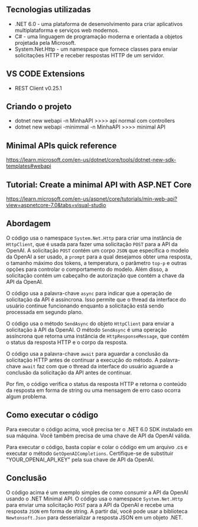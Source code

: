 ## Tecnologias utilizadas
- .NET 6.0 - uma plataforma de desenvolvimento para criar aplicativos multiplataforma e serviços web modernos.
- C# - uma linguagem de programação moderna e orientada a objetos projetada pela Microsoft.
- System.Net.Http - um namespace que fornece classes para enviar solicitações HTTP e receber respostas HTTP de um servidor.

## VS CODE Extensions
- REST Client v0.25.1

## Criando o projeto  

- dotnet new webapi -n MinhaAPI            >>>> api normal com controllers
- dotnet new webapi -minimmal -n MinhaAPI  >>>> minimal API 

## Minimal APIs quick reference
https://learn.microsoft.com/en-us/dotnet/core/tools/dotnet-new-sdk-templates#webapi

## Tutorial: Create a minimal API with ASP.NET Core
https://learn.microsoft.com/en-us/aspnet/core/tutorials/min-web-api?view=aspnetcore-7.0&tabs=visual-studio 
 


## Abordagem
O código usa o namespace `System.Net.Http` para criar uma instância de `HttpClient`, que é usada para fazer uma solicitação `POST` para a API da OpenAI. A solicitação `POST` contém um corpo `JSON` que especifica o modelo da OpenAI a ser usado, a `prompt` para a qual desejamos obter uma resposta, o tamanho máximo dos tokens, a temperatura, o parâmetro `top-p` e outras opções para controlar o comportamento do modelo. Além disso, a solicitação contém um cabeçalho de autorização que contém a chave da API da OpenAI.

O código usa a palavra-chave `async` para indicar que a operação de solicitação da API é assíncrona. Isso permite que o thread da interface do usuário continue funcionando enquanto a solicitação está sendo processada em segundo plano.

O código usa o método `SendAsync` do objeto `HttpClient` para enviar a solicitação à API da OpenAI. O método `SendAsync` é uma operação assíncrona que retorna uma instância de `HttpResponseMessage`, que contém o status da resposta HTTP e o corpo da resposta.

O código usa a palavra-chave `await` para aguardar a conclusão da solicitação HTTP antes de continuar a execução do método. A palavra-chave `await` faz com que o thread da interface do usuário aguarde a conclusão da solicitação da API antes de continuar.

Por fim, o código verifica o status da resposta HTTP e retorna o conteúdo da resposta em forma de string ou uma mensagem de erro caso ocorra algum problema.

## Como executar o código
Para executar o código acima, você precisa ter o .NET 6.0 SDK instalado em sua máquina. Você também precisa de uma chave de API da OpenAI válida.

Para executar o código, basta copiar e colar o código em um arquivo .cs e executar o método `GetOpenAICompletions`. Certifique-se de substituir "YOUR_OPENAI_API_KEY" pela sua chave de API da OpenAI.

## Conclusão
O código acima é um exemplo simples de como consumir a API da OpenAI usando o .NET Minimal API. O código usa o namespace `System.Net.Http` para enviar uma solicitação `POST` para a API da OpenAI e recebe uma resposta `JSON` em forma de string. A partir daí, você pode usar a biblioteca `Newtonsoft.Json` para desserializar a resposta JSON em um objeto .NET.
